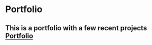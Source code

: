 # Portfolio
## This is a portfolio with a few recent projects [Portfolio](https://daniellamuhire.github.io/Portfolio/)
